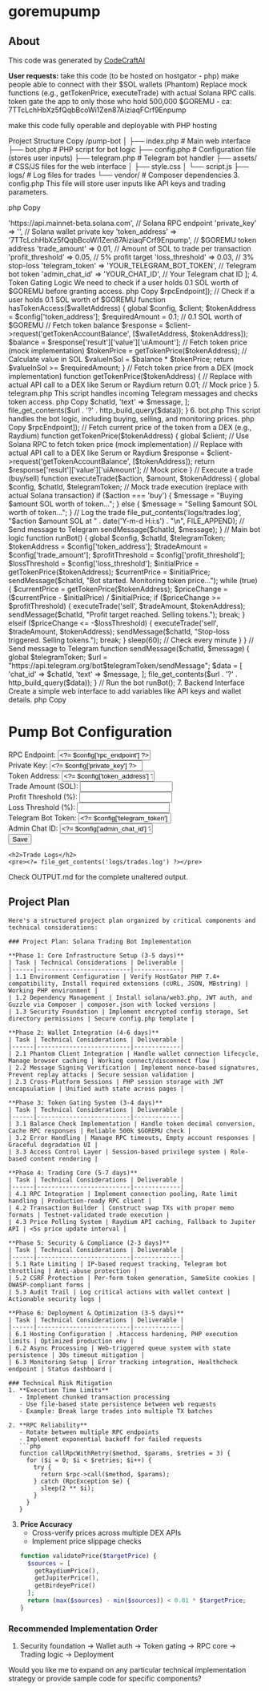 # goremupump

## About
This code was generated by [CodeCraftAI](https://codecraft.name)

**User requests:**
take this code (to be hosted on hostgator - php)
make people able to connect with their $SOL wallets (Phantom)
Replace mock functions (e.g., getTokenPrice, executeTrade) with actual Solana RPC calls.
token gate the app to only those who hold 500,000 $GOREMU - ca: 7TTcLchHbXz5fQqbBcoWi1Zen87AiziaqFCrf9Enpump

make this code fully operable and deployable with PHP hosting

Project Structure
Copy
/pump-bot
│
├── index.php          # Main web interface
├── bot.php            # PHP script for bot logic
├── config.php         # Configuration file (stores user inputs)
├── telegram.php       # Telegram bot handler
├── assets/            # CSS/JS files for the web interface
│   ├── style.css
│   └── script.js
├── logs/              # Log files for trades
└── vendor/            # Composer dependencies
3. config.php
This file will store user inputs like API keys and trading parameters.

php
Copy
<?php
// config.php
return [
    'rpc_endpoint' => 'https://api.mainnet-beta.solana.com', // Solana RPC endpoint
    'private_key' => '', // Solana wallet private key
    'token_address' => '7TTcLchHbXz5fQqbBcoWi1Zen87AiziaqFCrf9Enpump', // $GOREMU token address
    'trade_amount' => 0.01, // Amount of SOL to trade per transaction
    'profit_threshold' => 0.05, // 5% profit target
    'loss_threshold' => 0.03, // 3% stop-loss
    'telegram_token' => 'YOUR_TELEGRAM_BOT_TOKEN', // Telegram bot token
    'admin_chat_id' => 'YOUR_CHAT_ID', // Your Telegram chat ID
];
4. Token Gating Logic
We need to check if a user holds 0.1 SOL worth of $GOREMU before granting access.

php
Copy
<?php
// token_gate.php
require 'config.php';
require 'vendor/autoload.php';

use Solarium\Core\Client\Client;
use Solarium\Core\Client\Adapter\Curl;
use Symfony\Component\EventDispatcher\EventDispatcher;

$config = include 'config.php';

// Initialize Solana RPC client
$rpcEndpoint = $config['rpc_endpoint'];
$client = new Client(new Curl(), new EventDispatcher(), ['endpoint' => $rpcEndpoint]);

// Check if a user holds 0.1 SOL worth of $GOREMU
function hasTokenAccess($walletAddress) {
    global $config, $client;

    $tokenAddress = $config['token_address'];
    $requiredAmount = 0.1; // 0.1 SOL worth of $GOREMU

    // Fetch token balance
    $response = $client->request('getTokenAccountBalance', [$walletAddress, $tokenAddress]);
    $balance = $response['result']['value']['uiAmount'];

    // Fetch token price (mock implementation)
    $tokenPrice = getTokenPrice($tokenAddress);

    // Calculate value in SOL
    $valueInSol = $balance * $tokenPrice;

    return $valueInSol >= $requiredAmount;
}

// Fetch token price from a DEX (mock implementation)
function getTokenPrice($tokenAddress) {
    // Replace with actual API call to a DEX like Serum or Raydium
    return 0.01; // Mock price
}
5. telegram.php
This script handles incoming Telegram messages and checks token access.

php
Copy
<?php
// telegram.php
require 'config.php';
require 'token_gate.php';

$telegramToken = $config['telegram_token'];
$input = file_get_contents('php://input');
$data = json_decode($input, true);

if (isset($data['message'])) {
    $chatId = $data['message']['chat']['id'];
    $text = $data['message']['text'];

    switch ($text) {
        case '/start':
            sendMessage($chatId, "Welcome to the Solana Pump Bot! Use /help for commands.");
            break;
        case '/help':
            sendMessage($chatId, "Commands:\n/start - Start the bot\n/help - Show help\n/run - Run the bot\n/stop - Stop the bot");
            break;
        case '/run':
            // Check token access
            $walletAddress = getUserWallet($chatId); // Get user's wallet address
            if (hasTokenAccess($walletAddress)) {
                sendMessage($chatId, "Starting the bot...");
                runBot();
            } else {
                sendMessage($chatId, "Access denied. You need to hold 0.1 SOL worth of $GOREMU to use this bot.");
            }
            break;
        case '/stop':
            sendMessage($chatId, "Stopping the bot...");
            // Add logic to stop the bot if needed
            break;
        default:
            sendMessage($chatId, "Unknown command. Use /help for a list of commands.");
    }
}

// Get user's wallet address (mock implementation)
function getUserWallet($chatId) {
    // Replace with actual logic to fetch user's wallet address
    return 'USER_WALLET_ADDRESS';
}

// Send message to Telegram
function sendMessage($chatId, $message) {
    global $telegramToken;
    $url = "https://api.telegram.org/bot$telegramToken/sendMessage";
    $data = [
        'chat_id' => $chatId,
        'text' => $message,
    ];
    file_get_contents($url . '?' . http_build_query($data));
}
6. bot.php
This script handles the bot logic, including buying, selling, and monitoring prices.

php
Copy
<?php
// bot.php
require 'config.php';
require 'vendor/autoload.php';

use Solarium\Core\Client\Client;
use Solarium\Core\Client\Adapter\Curl;
use Symfony\Component\EventDispatcher\EventDispatcher;

$config = include 'config.php';
$telegramToken = $config['telegram_token'];
$chatId = $config['admin_chat_id'];

// Initialize Solana RPC client
$rpcEndpoint = $config['rpc_endpoint'];
$client = new Client(new Curl(), new EventDispatcher(), ['endpoint' => $rpcEndpoint]);

// Fetch current price of the token from a DEX (e.g., Raydium)
function getTokenPrice($tokenAddress) {
    global $client;
    // Use Solana RPC to fetch token price (mock implementation)
    // Replace with actual API call to a DEX like Serum or Raydium
    $response = $client->request('getTokenAccountBalance', [$tokenAddress]);
    return $response['result']['value']['uiAmount']; // Mock price
}

// Execute a trade (buy/sell)
function executeTrade($action, $amount, $tokenAddress) {
    global $config, $chatId, $telegramToken;

    // Mock trade execution (replace with actual Solana transaction)
    if ($action === 'buy') {
        $message = "Buying $amount SOL worth of token...";
    } else {
        $message = "Selling $amount SOL worth of token...";
    }

    // Log the trade
    file_put_contents('logs/trades.log', "$action $amount SOL at " . date('Y-m-d H:i:s') . "\n", FILE_APPEND);

    // Send message to Telegram
    sendMessage($chatId, $message);
}

// Main bot logic
function runBot() {
    global $config, $chatId, $telegramToken;

    $tokenAddress = $config['token_address'];
    $tradeAmount = $config['trade_amount'];
    $profitThreshold = $config['profit_threshold'];
    $lossThreshold = $config['loss_threshold'];

    $initialPrice = getTokenPrice($tokenAddress);
    $currentPrice = $initialPrice;

    sendMessage($chatId, "Bot started. Monitoring token price...");

    while (true) {
        $currentPrice = getTokenPrice($tokenAddress);
        $priceChange = ($currentPrice - $initialPrice) / $initialPrice;

        if ($priceChange >= $profitThreshold) {
            executeTrade('sell', $tradeAmount, $tokenAddress);
            sendMessage($chatId, "Profit target reached. Selling tokens.");
            break;
        } elseif ($priceChange <= -$lossThreshold) {
            executeTrade('sell', $tradeAmount, $tokenAddress);
            sendMessage($chatId, "Stop-loss triggered. Selling tokens.");
            break;
        }

        sleep(60); // Check every minute
    }
}

// Send message to Telegram
function sendMessage($chatId, $message) {
    global $telegramToken;
    $url = "https://api.telegram.org/bot$telegramToken/sendMessage";
    $data = [
        'chat_id' => $chatId,
        'text' => $message,
    ];
    file_get_contents($url . '?' . http_build_query($data));
}

// Run the bot
runBot();
7. Backend Interface
Create a simple web interface to add variables like API keys and wallet details.

php
Copy
<?php
// index.php
require 'config.php';

if ($_SERVER['REQUEST_METHOD'] === 'POST') {
    // Update configuration
    $config['rpc_endpoint'] = $_POST['rpc_endpoint'];
    $config['private_key'] = $_POST['private_key'];
    $config['token_address'] = $_POST['token_address'];
    $config['trade_amount'] = $_POST['trade_amount'];
    $config['profit_threshold'] = $_POST['profit_threshold'] / 100;
    $config['loss_threshold'] = $_POST['loss_threshold'] / 100;
    $config['telegram_token'] = $_POST['telegram_token'];
    $config['admin_chat_id'] = $_POST['admin_chat_id'];
    file_put_contents('config.php', '<?php return ' . var_export($config, true) . ';');
}

$config = include 'config.php';
?>

<!DOCTYPE html>
<html lang="en">
<head>
    <meta charset="UTF-8">
    <meta name="viewport" content="width=device-width, initial-scale=1.0">
    <title>Pump Bot Configuration</title>
    <link rel="stylesheet" href="assets/style.css">
</head>
<body>
    <h1>Pump Bot Configuration</h1>
    <form method="POST">
        <label for="rpc_endpoint">RPC Endpoint:</label>
        <input type="text" id="rpc_endpoint" name="rpc_endpoint" value="<?= $config['rpc_endpoint'] ?>" required>
        <br>
        <label for="private_key">Private Key:</label>
        <input type="text" id="private_key" name="private_key" value="<?= $config['private_key'] ?>" required>
        <br>
        <label for="token_address">Token Address:</label>
        <input type="text" id="token_address" name="token_address" value="<?= $config['token_address'] ?>" required>
        <br>
        <label for="trade_amount">Trade Amount (SOL):</label>
        <input type="number" id="trade_amount" name="trade_amount" value="<?= $config['trade_amount'] ?>" step="0.01" required>
        <br>
        <label for="profit_threshold">Profit Threshold (%):</label>
        <input type="number" id="profit_threshold" name="profit_threshold" value="<?= $config['profit_threshold'] * 100 ?>" step="1" required>
        <br>
        <label for="loss_threshold">Loss Threshold (%):</label>
        <input type="number" id="loss_threshold" name="loss_threshold" value="<?= $config['loss_threshold'] * 100 ?>" step="1" required>
        <br>
        <label for="telegram_token">Telegram Bot Token:</label>
        <input type="text" id="telegram_token" name="telegram_token" value="<?= $config['telegram_token'] ?>" required>
        <br>
        <label for="admin_chat_id">Admin Chat ID:</label>
        <input type="text" id="admin_chat_id" name="admin_chat_id" value="<?= $config['admin_chat_id'] ?>" required>
        <br>
        <button type="submit">Save</button>
    </form>

    <h2>Trade Logs</h2>
    <pre><?= file_get_contents('logs/trades.log') ?></pre>
</body>
</html>




Check OUTPUT.md for the complete unaltered output.

## Project Plan
```
Here's a structured project plan organized by critical components and technical considerations:

### Project Plan: Solana Trading Bot Implementation

**Phase 1: Core Infrastructure Setup (3-5 days)**
| Task | Technical Considerations | Deliverable |
|------|--------------------------|-------------|
| 1.1 Environment Configuration | Verify HostGator PHP 7.4+ compatibility, Install required extensions (cURL, JSON, MBstring) | Working PHP environment |
| 1.2 Dependency Management | Install solana/web3.php, JWT auth, and Guzzle via Composer | composer.json with locked versions |
| 1.3 Security Foundation | Implement encrypted config storage, Set directory permissions | Secure config.php template |

**Phase 2: Wallet Integration (4-6 days)**
| Task | Technical Considerations | Deliverable |
|------|--------------------------|-------------|
| 2.1 Phantom Client Integration | Handle wallet connection lifecycle, Manage browser caching | Working connect/disconnect flow |
| 2.2 Message Signing Verification | Implement nonce-based signatures, Prevent replay attacks | Secure session validation |
| 2.3 Cross-Platform Sessions | PHP session storage with JWT encapsulation | Unified auth state across pages |

**Phase 3: Token Gating System (3-4 days)**
| Task | Technical Considerations | Deliverable |
|------|--------------------------|-------------|
| 3.1 Balance Check Implementation | Handle token decimal conversion, Cache RPC responses | Reliable 500k $GOREMU check |
| 3.2 Error Handling | Manage RPC timeouts, Empty account responses | Graceful degradation UI |
| 3.3 Access Control Layer | Session-based privilege system | Role-based content rendering |

**Phase 4: Trading Core (5-7 days)**
| Task | Technical Considerations | Deliverable |
|------|--------------------------|-------------|
| 4.1 RPC Integration | Implement connection pooling, Rate limit handling | Production-ready RPC client |
| 4.2 Transaction Builder | Construct swap TXs with proper memo formats | Testnet-validated trade execution |
| 4.3 Price Polling System | Raydium API caching, Fallback to Jupiter API | <5s price update interval |

**Phase 5: Security & Compliance (2-3 days)**
| Task | Technical Considerations | Deliverable |
|------|--------------------------|-------------|
| 5.1 Rate Limiting | IP-based request tracking, Telegram bot throttling | Anti-abuse protection |
| 5.2 CSRF Protection | Per-form token generation, SameSite cookies | OWASP-compliant forms |
| 5.3 Audit Trail | Log critical actions with wallet context | Actionable security logs |

**Phase 6: Deployment & Optimization (3-5 days)**
| Task | Technical Considerations | Deliverable |
|------|--------------------------|-------------|
| 6.1 Hosting Configuration | .htaccess hardening, PHP execution limits | Optimized production env |
| 6.2 Async Processing | Web-triggered queue system with state persistence | 30s timeout mitigation |
| 6.3 Monitoring Setup | Error tracking integration, Healthcheck endpoint | Status dashboard |

### Technical Risk Mitigation
1. **Execution Time Limits**
   - Implement chunked transaction processing
   - Use file-based state persistence between web requests
   - Example: Break large trades into multiple TX batches

2. **RPC Reliability**
   - Rotate between multiple RPC endpoints
   - Implement exponential backoff for failed requests
   ```php
   function callRpcWithRetry($method, $params, $retries = 3) {
     for ($i = 0; $i < $retries; $i++) {
       try {
         return $rpc->call($method, $params);
       } catch (RpcException $e) {
         sleep(2 ** $i);
       }
     }
   }
   ```

3. **Price Accuracy**
   - Cross-verify prices across multiple DEX APIs
   - Implement price slippage checks
   ```php
   function validatePrice($targetPrice) {
     $sources = [
       getRaydiumPrice(),
       getJupiterPrice(),
       getBirdeyePrice()
     ];
     return (max($sources) - min($sources)) < 0.01 * $targetPrice;
   }
   ```

### Recommended Implementation Order
1. Security foundation → Wallet auth → Token gating → RPC core → Trading logic → Deployment

Would you like me to expand on any particular technical implementation strategy or provide sample code for specific components?
```
